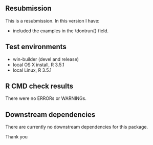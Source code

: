 ## Resubmission
This is a resubmission. In this version I have:

* included the examples in the \dontrun{} field. 

## Test environments
* win-builder (devel and release)
* local OS X install, R 3.5.1
* local Linux, R 3.5.1

## R CMD check results
There were no ERRORs or WARNINGs. 

  
## Downstream dependencies
There are currently no downstream dependencies for this package.

Thank you

